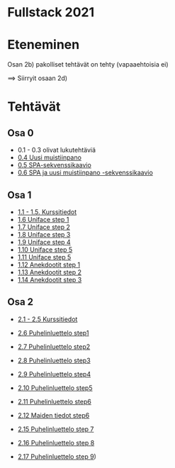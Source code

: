 # Fullstack 2021

# Eteneminen

Osan 2b) pakolliset tehtävät on tehty (vapaaehtoisia ei)

==> Siirryit osaan 2d)
# Tehtävät

## Osa 0

* 0.1 - 0.3 olivat lukutehtäviä
* [0.4 Uusi muistiinpano](./tehtavat/osa0/osa04/README.md)
* [0.5 SPA-sekvenssikaavio](./tehtavat/osa0/osa05/README.md)
* [0.6 SPA ja uusi muistiinpano -sekvenssikaavio](./tehtavat/osa0/osa06/README.md)

## Osa 1

* [1.1 - 1.5. Kurssitiedot](./tehtavat/osa1/kurssitiedot) 
* [1.6 Uniface step 1](./tehtavat/osa1/unicafe_step1)
* [1.7 Uniface step 2](./tehtavat/osa1/unicafe_step2)
* [1.8 Uniface step 3](./tehtavat/osa1/unicafe_step3/README.md)
* [1.9 Uniface step 4](./tehtavat/osa1/unicafe_step4/README.md)
* [1.10 Uniface step 5](./tehtavat/osa1/unicafe_step5/README.md)
* [1.11 Uniface step 5](./tehtavat/osa1/unicafe_step6/README.md)
* [1.12 Anekdootit step 1](./tehtavat/osa1/anekdootit_step1/README.md)
* [1.13 Anekdootit step 2](./tehtavat/osa1/anekdootit_step2/README.md)
* [1.14 Anekdootit step 3](./tehtavat/osa1/anekdootit_step3/README.md)

## Osa 2

* [2.1 - 2.5 Kurssitiedot](./tehtavat/osa2/kurssitiedot_step6/README.md)
* [2.6 Puhelinluettelo step1](./tehtavat/osa2/puhelinluettelo_step1/README.md)
* [2.7 Puhelinluettelo step2](./tehtavat/osa2/puhelinluettelo_step2/README.md)
* [2.8 Puhelinluettelo step3](./tehtavat/osa2/puhelinluettelo_step3/README.md)
* [2.9 Puhelinluettelo step4](./tehtavat/osa2/puhelinluettelo_step4/README.md)
* [2.10 Puhelinluettelo step5](./tehtavat/osa2/puhelinluettelo_step5/README.md)
* [2.11 Puhelinluettelo step6](./tehtavat/osa2/puhelinluettelo_step6/README.md)
* [2.12 Maiden tiedot step6](./tehtavat/osa2/maidentiedot_step1/README.md)

* [2.15 Puhelinluettelo step 7]((./tehtavat/osa2/puhelinluettelo_step7/README.md))
* [2.16 Puhelinluettelo step 8]((./tehtavat/osa2/puhelinluettelo_step8/README.md))
* [2.17 Puhelinluettelo step 9](./tehtavat/osa2/puhelinluettelo_step9/README.md))
